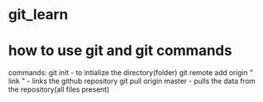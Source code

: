 # git_learn

# how to use git and git commands
commands:
git init - to intialize the directory(folder)
git remote add origin " link " - links the github repository
git pull origin master - pulls the data from the repository(all files present)
